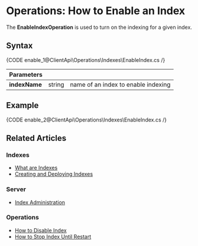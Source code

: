 # Operations: How to Enable an Index

The **EnableIndexOperation** is used to turn on the indexing for a given index.


## Syntax

{CODE enable_1@ClientApi\Operations\Indexes\EnableIndex.cs /}

| Parameters | | |
| ------------- | ------------- | ----- |
| **indexName** | string | name of an index to enable indexing |

## Example

{CODE enable_2@ClientApi\Operations\Indexes\EnableIndex.cs /}

## Related Articles

### Indexes

- [What are Indexes](../../../../indexes/what-are-indexes)
- [Creating and Deploying Indexes](../../../../indexes/creating-and-deploying)

### Server

- [Index Administration](../../../../server/administration/index-administration)

### Operations

- [How to Disable Index](../../../../client-api/operations/maintenance/indexes/disable-index)
- [How to Stop Index Until Restart](../../../../client-api/operations/maintenance/indexes/stop-index)
